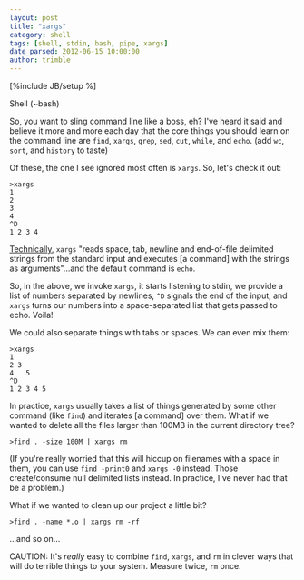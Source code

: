 ```yaml
---
layout: post
title: "xargs"
category: shell
tags: [shell, stdin, bash, pipe, xargs]
date_parsed: 2012-06-15 10:00:00
author: trimble
---
```

[%include JB/setup %]

Shell (~bash)

So, you want to sling command line like a boss, eh? I've heard it said and believe it more and more each day that the core things you should learn on the command line are `find`, `xargs`, `grep`, `sed`, `cut`, `while`, and `echo`. (add `wc`, `sort`, and `history` to taste)

Of these, the one I see ignored most often is `xargs`. So, let's check it out:

    >xargs
    1
    2
    3
    4
    ^D
    1 2 3 4
	
[Technically](http://unixhelp.ed.ac.uk/CGI/man-cgi?xargs), `xargs` "reads space, tab, newline and end-of-file delimited strings from the standard input and executes [a command] with the strings as arguments"...and the default command is `echo`.

So, in the above, we invoke `xargs`, it starts listening to stdin, we provide a list of numbers separated by newlines, `^D` signals the end of the input, and `xargs` turns our numbers into a space-separated list that gets passed to echo. Voila!

We could also separate things with tabs or spaces. We can even mix them:

    >xargs
    1
    2 3
    4	5
    ^D
    1 2 3 4 5

In practice, `xargs` usually takes a list of things generated by some other command (like `find`) and iterates [a command] over them. What if we wanted to delete all the files larger than 100MB in the current directory tree?

    >find . -size 100M | xargs rm

(If you're really worried that this will hiccup on filenames with a space in them, you can use `find -print0` and `xargs -0` instead. Those create/consume null delimited lists instead. In practice, I've never had that be a problem.)

What if we wanted to clean up our project a little bit?

    >find . -name *.o | xargs rm -rf

...and so on...

CAUTION: It's _really_ easy to combine `find`, `xargs`, and `rm` in clever ways that will do terrible things to your system. Measure twice, `rm` once.